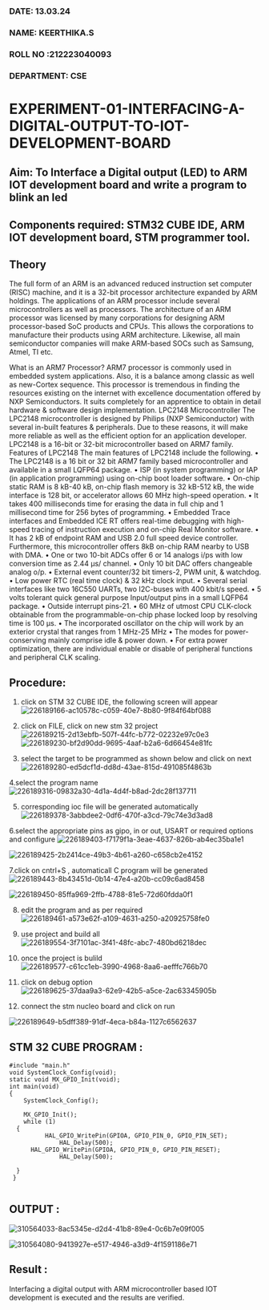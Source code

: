 ###  DATE: 13.03.24

###  NAME: KEERTHIKA.S
###  ROLL NO :212223040093
###  DEPARTMENT: CSE



# EXPERIMENT-01-INTERFACING-A-DIGITAL-OUTPUT-TO-IOT-DEVELOPMENT-BOARD

## Aim: To Interface a Digital output (LED) to ARM IOT development board and write a  program to blink an led 
## Components required: STM32 CUBE IDE, ARM IOT development board,  STM programmer tool.
## Theory 
The full form of an ARM is an advanced reduced instruction set computer (RISC) machine, and it is a 32-bit processor architecture expanded by ARM holdings. The applications of an ARM processor include several microcontrollers as well as processors. The architecture of an ARM processor was licensed by many corporations for designing ARM processor-based SoC products and CPUs. This allows the corporations to manufacture their products using ARM architecture. Likewise, all main semiconductor companies will make ARM-based SOCs such as Samsung, Atmel, TI etc.

What is an ARM7 Processor?
ARM7 processor is commonly used in embedded system applications. Also, it is a balance among classic as well as new-Cortex sequence. This processor is tremendous in finding the resources existing on the internet with excellence documentation offered by NXP Semiconductors. It suits completely for an apprentice to obtain in detail hardware & software design implementation.
LPC2148 Microcontroller
 The LPC2148 microcontroller is designed by Philips (NXP Semiconductor) with several in-built features & peripherals. Due to these reasons, it will make more reliable as well as the efficient option for an application developer. LPC2148 is a 16-bit or 32-bit microcontroller based on ARM7 family.
Features of LPC2148
The main features of LPC2148 include the following.
•	The LPC2148 is a 16 bit or 32 bit ARM7 family based microcontroller and available in a small LQFP64 package.
•	ISP (in system programming) or IAP (in application programming) using on-chip boot loader software.
•	On-chip static RAM is 8 kB-40 kB, on-chip flash memory is 32 kB-512 kB, the wide interface is 128 bit, or accelerator allows 60 MHz high-speed operation.
•	It takes 400 milliseconds time for erasing the data in full chip and 1 millisecond time for 256 bytes of programming.
•	Embedded Trace interfaces and Embedded ICE RT offers real-time debugging with high-speed tracing of instruction execution and on-chip Real Monitor software.
•	It has 2 kB of endpoint RAM and USB 2.0 full speed device controller. Furthermore, this microcontroller offers 8kB on-chip RAM nearby to USB with DMA.
•	One or two 10-bit ADCs offer 6 or 14 analogs i/ps with low conversion time as 2.44 μs/ channel.
•	Only 10 bit DAC offers changeable analog o/p.
•	External event counter/32 bit timers-2, PWM unit, & watchdog.
•	Low power RTC (real time clock) & 32 kHz clock input.
•	Several serial interfaces like two 16C550 UARTs, two I2C-buses with 400 kbit/s speed.
•	5 volts tolerant quick general purpose Input/output pins in a small LQFP64 package.
•	Outside interrupt pins-21.
•	60 MHz of utmost CPU CLK-clock obtainable from the programmable-on-chip phase locked loop by resolving time is 100 μs.
•	The incorporated oscillator on the chip will work by an exterior crystal that ranges from 1 MHz-25 MHz
•	The modes for power-conserving mainly comprise idle & power down.
•	For extra power optimization, there are individual enable or disable of peripheral functions and peripheral CLK scaling.
 
 

## Procedure:
 1. click on STM 32 CUBE IDE, the following screen will appear 
 ![226189166-ac10578c-c059-40e7-8b80-9f84f64bf088](https://github.com/keerthigasudhagar/EXPERIMENT-01-INTERFACING-A-DIGITAL-OUTPUT-TO-IOT-DEVELOPMENT-BOARD-/assets/163229129/9e2da654-a495-42d7-a8c1-ebf8c692d4d3)

 2. click on FILE, click on new stm 32 project 
![226189215-2d13ebfb-507f-44fc-b772-02232e97c0e3](https://github.com/keerthigasudhagar/EXPERIMENT-01-INTERFACING-A-DIGITAL-OUTPUT-TO-IOT-DEVELOPMENT-BOARD-/assets/163229129/f2f244ef-797b-4ee1-bf59-d3ff580baaf3)
![226189230-bf2d90dd-9695-4aaf-b2a6-6d66454e81fc](https://github.com/keerthigasudhagar/EXPERIMENT-01-INTERFACING-A-DIGITAL-OUTPUT-TO-IOT-DEVELOPMENT-BOARD-/assets/163229129/47867535-dcca-4124-b97a-44b65d01e797)

3. select the target to be programmed  as shown below and click on next 
![226189280-ed5dcf1d-dd8d-43ae-815d-491085f4863b](https://github.com/keerthigasudhagar/EXPERIMENT-01-INTERFACING-A-DIGITAL-OUTPUT-TO-IOT-DEVELOPMENT-BOARD-/assets/163229129/f099901b-8559-446b-84cd-9a647167377f)



4.select the program name 
![226189316-09832a30-4d1a-4d4f-b8ad-2dc28f137711](https://github.com/keerthigasudhagar/EXPERIMENT-01-INTERFACING-A-DIGITAL-OUTPUT-TO-IOT-DEVELOPMENT-BOARD-/assets/163229129/cad29090-50be-471c-a33d-2366680d905c)


5. corresponding ioc file will be generated automatically 
![226189378-3abbdee2-0df6-470f-a3cd-79c74e3d3ad8](https://github.com/keerthigasudhagar/EXPERIMENT-01-INTERFACING-A-DIGITAL-OUTPUT-TO-IOT-DEVELOPMENT-BOARD-/assets/163229129/5bfaedd9-995c-4e1e-ad70-8918bc380f8a)

6.select the appropriate pins as gipo, in or out, USART or required options and configure 
![226189403-f7179f1a-3eae-4637-826b-ab4ec35ba1e1](https://github.com/keerthigasudhagar/EXPERIMENT-01-INTERFACING-A-DIGITAL-OUTPUT-TO-IOT-DEVELOPMENT-BOARD-/assets/163229129/347941a6-2d8b-487a-af42-ea22449aeb5a)


![226189425-2b2414ce-49b3-4b61-a260-c658cb2e4152](https://github.com/keerthigasudhagar/EXPERIMENT-01-INTERFACING-A-DIGITAL-OUTPUT-TO-IOT-DEVELOPMENT-BOARD-/assets/163229129/b023db03-4ea8-4929-81eb-f5fe48b50baa)


7.click on cntrl+S , automaticall C program will be generated 
![226189443-8b43451d-0b14-47e4-a20b-cc09c6ad8458](https://github.com/keerthigasudhagar/EXPERIMENT-01-INTERFACING-A-DIGITAL-OUTPUT-TO-IOT-DEVELOPMENT-BOARD-/assets/163229129/3d1968b6-7768-42d7-9391-22cf683eebfd)

![226189450-85ffa969-2ffb-4788-81e5-72d60fdda0f1](https://github.com/keerthigasudhagar/EXPERIMENT-01-INTERFACING-A-DIGITAL-OUTPUT-TO-IOT-DEVELOPMENT-BOARD-/assets/163229129/58cb6f84-176a-49c3-aeaa-6bfe6c1ac021)

8. edit the program and as per required
![226189461-a573e62f-a109-4631-a250-a20925758fe0](https://github.com/keerthigasudhagar/EXPERIMENT-01-INTERFACING-A-DIGITAL-OUTPUT-TO-IOT-DEVELOPMENT-BOARD-/assets/163229129/4248efac-4350-42a9-bb8f-d1453861f40a)


9. use project and build all 
![226189554-3f7101ac-3f41-48fc-abc7-480bd6218dec](https://github.com/keerthigasudhagar/EXPERIMENT-01-INTERFACING-A-DIGITAL-OUTPUT-TO-IOT-DEVELOPMENT-BOARD-/assets/163229129/cd7b4ece-3e26-4dd6-b8b8-6f95c3c3d179)


10. once the project is bulild 
![226189577-c61cc1eb-3990-4968-8aa6-aefffc766b70](https://github.com/keerthigasudhagar/EXPERIMENT-01-INTERFACING-A-DIGITAL-OUTPUT-TO-IOT-DEVELOPMENT-BOARD-/assets/163229129/755b862b-6a99-4867-94a2-7c121d5f4cc4)

11. click on debug option 
![226189625-37daa9a3-62e9-42b5-a5ce-2ac63345905b](https://github.com/keerthigasudhagar/EXPERIMENT-01-INTERFACING-A-DIGITAL-OUTPUT-TO-IOT-DEVELOPMENT-BOARD-/assets/163229129/67e2cfbf-74f3-45a7-95ee-aeee179b1eee)

12. connect the stm nucleo board and click on run 

![226189649-b5dff389-91df-4eca-b84a-1127c6562637](https://github.com/keerthigasudhagar/EXPERIMENT-01-INTERFACING-A-DIGITAL-OUTPUT-TO-IOT-DEVELOPMENT-BOARD-/assets/163229129/8c4b0067-9367-4b07-9295-b2d4fa42592d)





## STM 32 CUBE PROGRAM :

```
#include "main.h"
void SystemClock_Config(void);
static void MX_GPIO_Init(void);
int main(void)
{
    SystemClock_Config();

    MX_GPIO_Init();
    while (1)
  {
    	  HAL_GPIO_WritePin(GPIOA, GPIO_PIN_0, GPIO_PIN_SET);
	  	  	  HAL_Delay(500);
	  HAL_GPIO_WritePin(GPIOA, GPIO_PIN_0, GPIO_PIN_RESET);
	  	  	  HAL_Delay(500);
   
  }
 }


```

## OUTPUT  :

![310564033-8ac5345e-d2d4-41b8-89e4-0c6b7e09f005](https://github.com/keerthigasudhagar/EXPERIMENT-01-INTERFACING-A-DIGITAL-OUTPUT-TO-IOT-DEVELOPMENT-BOARD-/assets/163229129/2fe8cfea-f42f-4d2b-8c83-d24bd87cbd90)

 
![310564080-9413927e-e517-4946-a3d9-4f1591186e71](https://github.com/keerthigasudhagar/EXPERIMENT-01-INTERFACING-A-DIGITAL-OUTPUT-TO-IOT-DEVELOPMENT-BOARD-/assets/163229129/a7d13f34-7ddc-4950-94bf-656da70f9df8)

 
## Result :
Interfacing a digital output with ARM microcontroller based IOT development is executed and the results are verified.
